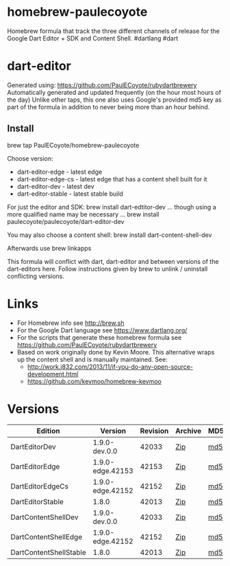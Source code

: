 homebrew-paulecoyote
====================

Homebrew formula that track the three different channels of release for the Google Dart Editor + SDK and Content Shell.  #dartlang #dart

dart-editor
===========

Generated using: https://github.com/PaulECoyote/rubydartbrewery
Automatically generated and updated frequently (on the hour most hours of the day)
Unlike other taps, this one also uses Google's provided md5 key as part of the formula in addition to never being more than an hour behind.

Install
-------
brew tap PaulECoyote/homebrew-paulecoyote

Choose version:
* dart-editor-edge - latest edge
* dart-editor-edge-cs - latest edge that has a content shell built for it
* dart-editor-dev - latest dev
* dart-editor-stable - latest stable build

For just the editor and SDK:
brew install dart-edtitor-dev
... though using a more qualified name may be necessary ...
brew install paulecoyote/paulecoyote/dart-editor-dev

You may also choose a content shell:
brew install dart-content-shell-dev

Afterwards use 
brew linkapps

This formula will conflict with dart, dart-editor and between versions of the dart-editors here.  Follow instructions given by brew to unlink / uninstall conflicting versions.

Links
=====
* For Homebrew info see http://brew.sh
* For the Google Dart language see https://www.dartlang.org/
* For the scripts that generate these homebrew formula see https://github.com/PaulECoyote/rubydartbrewery
* Based on work originally done by Kevin Moore. This alternative wraps up the content shell and is manually maintained.  See: 
    * http://work.j832.com/2013/11/if-you-do-any-open-source-development.html
    * https://github.com/kevmoo/homebrew-kevmoo

Versions
========
| Edition | Version | Revision | Archive | MD5 | Notes |
| ------- | ------- | -------- | ------- | --- | ----- |
| DartEditorDev | 1.9.0-dev.0.0 | 42033 | [Zip](https://storage.googleapis.com/dart-archive/channels/dev/release/42033/editor/darteditor-macos-x64.zip) | [md5](https://storage.googleapis.com/dart-archive/channels/dev/release/42033/editor/darteditor-macos-x64.zip.md5sum) | [Changes](https://storage.googleapis.com/dart-archive/channels/dev/release/latest/changelog.html) |
| DartEditorEdge | 1.9.0-edge.42153 | 42153 | [Zip](https://storage.googleapis.com/dart-archive/channels/be/raw/42153/editor/darteditor-macos-x64.zip) | [md5](https://storage.googleapis.com/dart-archive/channels/be/raw/42153/editor/darteditor-macos-x64.zip.md5sum) | - |
| DartEditorEdgeCs | 1.9.0-edge.42152 | 42152 | [Zip](https://storage.googleapis.com/dart-archive/channels/be/raw/42152/editor/darteditor-macos-x64.zip) | [md5](https://storage.googleapis.com/dart-archive/channels/be/raw/42152/editor/darteditor-macos-x64.zip.md5sum) | - |
| DartEditorStable | 1.8.0 | 42013 | [Zip](https://storage.googleapis.com/dart-archive/channels/stable/release/42013/editor/darteditor-macos-x64.zip) | [md5](https://storage.googleapis.com/dart-archive/channels/stable/release/42013/editor/darteditor-macos-x64.zip.md5sum) | [Changes](https://storage.googleapis.com/dart-archive/channels/stable/release/latest/changelog.html) |
| DartContentShellDev | 1.9.0-dev.0.0 | 42033 | [Zip](https://storage.googleapis.com/dart-archive/channels/dev/release/42033/dartium/content_shell-macos-ia32-release.zip) | [md5](https://storage.googleapis.com/dart-archive/channels/dev/release/42033/dartium/content_shell-macos-ia32-release.zip.md5sum) | - |
| DartContentShellEdge | 1.9.0-edge.42152 | 42152 | [Zip](https://storage.googleapis.com/dart-archive/channels/be/raw/42152/dartium/content_shell-macos-ia32-release.zip) | [md5](https://storage.googleapis.com/dart-archive/channels/be/raw/42152/dartium/content_shell-macos-ia32-release.zip.md5sum) | - |
| DartContentShellStable | 1.8.0 | 42013 | [Zip](https://storage.googleapis.com/dart-archive/channels/stable/release/42013/dartium/content_shell-macos-ia32-release.zip) | [md5](https://storage.googleapis.com/dart-archive/channels/stable/release/42013/dartium/content_shell-macos-ia32-release.zip.md5sum) | - |
